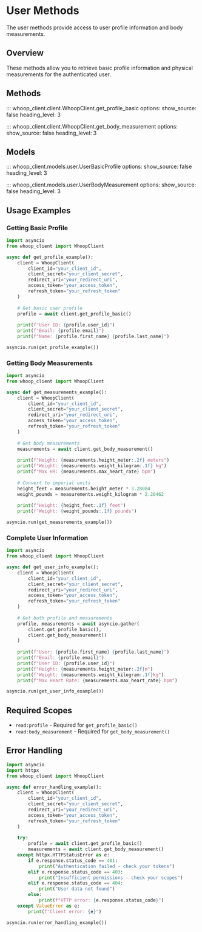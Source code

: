 # User Methods

The user methods provide access to user profile information and body measurements.

## Overview

These methods allow you to retrieve basic profile information and physical measurements for the authenticated user.

## Methods

::: whoop_client.client.WhoopClient.get_profile_basic
    options:
        show_source: false
        heading_level: 3

::: whoop_client.client.WhoopClient.get_body_measurement
    options:
        show_source: false
        heading_level: 3

## Models

::: whoop_client.models.user.UserBasicProfile
    options:
        show_source: false
        heading_level: 3

::: whoop_client.models.user.UserBodyMeasurement
    options:
        show_source: false
        heading_level: 3

## Usage Examples

### Getting Basic Profile

```python
import asyncio
from whoop_client import WhoopClient

async def get_profile_example():
    client = WhoopClient(
        client_id="your_client_id",
        client_secret="your_client_secret",
        redirect_uri="your_redirect_uri",
        access_token="your_access_token",
        refresh_token="your_refresh_token"
    )
    
    # Get basic user profile
    profile = await client.get_profile_basic()
    
    print(f"User ID: {profile.user_id}")
    print(f"Email: {profile.email}")
    print(f"Name: {profile.first_name} {profile.last_name}")

asyncio.run(get_profile_example())
```

### Getting Body Measurements

```python
import asyncio
from whoop_client import WhoopClient

async def get_measurements_example():
    client = WhoopClient(
        client_id="your_client_id",
        client_secret="your_client_secret",
        redirect_uri="your_redirect_uri",
        access_token="your_access_token",
        refresh_token="your_refresh_token"
    )
    
    # Get body measurements
    measurements = await client.get_body_measurement()
    
    print(f"Height: {measurements.height_meter:.2f} meters")
    print(f"Weight: {measurements.weight_kilogram:.1f} kg")
    print(f"Max HR: {measurements.max_heart_rate} bpm")
    
    # Convert to imperial units
    height_feet = measurements.height_meter * 3.28084
    weight_pounds = measurements.weight_kilogram * 2.20462
    
    print(f"Height: {height_feet:.1f} feet")
    print(f"Weight: {weight_pounds:.1f} pounds")

asyncio.run(get_measurements_example())
```

### Complete User Information

```python
import asyncio
from whoop_client import WhoopClient

async def get_user_info_example():
    client = WhoopClient(
        client_id="your_client_id",
        client_secret="your_client_secret",
        redirect_uri="your_redirect_uri",
        access_token="your_access_token",
        refresh_token="your_refresh_token"
    )
    
    # Get both profile and measurements
    profile, measurements = await asyncio.gather(
        client.get_profile_basic(),
        client.get_body_measurement()
    )
    
    print(f"User: {profile.first_name} {profile.last_name}")
    print(f"Email: {profile.email}")
    print(f"User ID: {profile.user_id}")
    print(f"Height: {measurements.height_meter:.2f}m")
    print(f"Weight: {measurements.weight_kilogram:.1f}kg")
    print(f"Max Heart Rate: {measurements.max_heart_rate} bpm")

asyncio.run(get_user_info_example())
```

## Required Scopes

- `read:profile` - Required for `get_profile_basic()`
- `read:body_measurement` - Required for `get_body_measurement()`

## Error Handling

```python
import asyncio
import httpx
from whoop_client import WhoopClient

async def error_handling_example():
    client = WhoopClient(
        client_id="your_client_id",
        client_secret="your_client_secret",
        redirect_uri="your_redirect_uri",
        access_token="your_access_token",
        refresh_token="your_refresh_token"
    )
    
    try:
        profile = await client.get_profile_basic()
        measurements = await client.get_body_measurement()
    except httpx.HTTPStatusError as e:
        if e.response.status_code == 401:
            print("Authentication failed - check your tokens")
        elif e.response.status_code == 403:
            print("Insufficient permissions - check your scopes")
        elif e.response.status_code == 404:
            print("User data not found")
        else:
            print(f"HTTP error: {e.response.status_code}")
    except ValueError as e:
        print(f"Client error: {e}")

asyncio.run(error_handling_example())
```